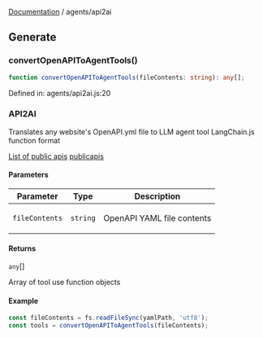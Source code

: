 [Documentation](../modules.md) / agents/api2ai

## Generate

### convertOpenAPIToAgentTools()

```ts
function convertOpenAPIToAgentTools(fileContents: string): any[];
```

Defined in: agents/api2ai.js:20

### API2AI

Translates any website's OpenAPI.yml file to LLM agent tool
LangChain.js function format

[List of public apis](https://github.com/public-apis/public-apis)
[publicapis](https://publicapis.dev/category/business)

#### Parameters

<table>
<thead>
<tr>
<th>Parameter</th>
<th>Type</th>
<th>Description</th>
</tr>
</thead>
<tbody>
<tr>
<td>

`fileContents`

</td>
<td>

`string`

</td>
<td>

OpenAPI YAML file contents

</td>
</tr>
</tbody>
</table>

#### Returns

`any`[]

Array of tool use function objects

#### Example

```ts
const fileContents = fs.readFileSync(yamlPath, 'utf8');
const tools = convertOpenAPIToAgentTools(fileContents);
```

